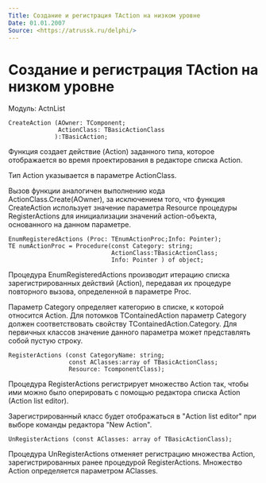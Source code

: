 ```yaml
---
Title: Создание и регистрация TAction на низком уровне
Date: 01.01.2007
Source: <https://atrussk.ru/delphi/>
---
```



Создание и регистрация TAction на низком уровне
===============================================

Модуль: ActnList

    CreateAction (AOwner: TComponent;
                  ActionClass: TBasicActionClass
                 ):TBasicAction;

Функция создает действие (Action) заданного типа, которое отображается
во время проектирования в редакторе списка Action.

Тип Action указывается в параметре ActionClass.

Вызов функции аналогичен выполнению кода ActionClass.Create(AOwner), за
исключением того, что функция CreateAction использует значение параметра
Resource процедуры RegisterActions для инициализации значений
action-объекта, основанного на данном параметре.

    EnumRegisteredActions (Proc: TEnumActionProc;Info: Pointer);
    TE numActionProc = Procedure(const Category: string;
                                 ActionClass:TBasicActionClass;
                                 Info: Pointer ) of object;

Процедура EnumRegisteredActions производит итерацию списка зарегистрированных действий
(Action), передавая их процедуре повторного вызова, определенной в
параметре Proc.

Параметр Category определяет категорию в списке, к которой относится
Action. Для потомков TContainedAction параметр Category должен
соответствовать свойству TContainedAction.Category. Для первичных
классов значение данного параметра может представлять собой пустую
строку.

    RegisterActions (const CategoryName: string;
                     const AClasses:array of TBasicActionClass;
                     Resource: TcomponentClass);

Процедура RegisterActions регистрирует множество Action так, чтобы ими можно было
оперировать с помощью редактора списка Action (Action list editor).

Зарегистрированный класс будет отображаться в "Action list editor" при
выборе команды редактора "New Action".

    UnRegisterActions (const AClasses: array of TBasicActionClass);

Процедура UnRegisterActions отменяет регистрацию множества Action, зарегистрированных ранее
процедурой RegisterActions. Множество Action определяется параметром
AClasses.

